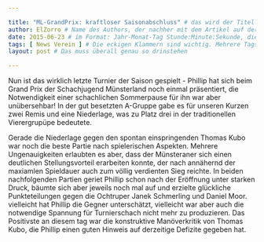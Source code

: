 ```yaml
---

title: "ML-GrandPrix: kraftloser Saisonabschluss" # das wird der Titel der Seite, am besten in Anführungszeichen (z.B. wenn er Sonderzeichen enthält)
author: ElZorro # Name des Authors, der nachher mit dem Artikel auf der Seite angezeigt wird; das ist unabhängig vom github-Benutzernamen
date: 2015-06-23 # im Format: Jahr-Monat-Tag Stunde:Minute:Sekunde, die Uhrzeit ist optional
tags: [ News Verein ] # Die eckigen Klammern sind wichtig. Mehrere Tags werden durch Kommas separiert
layout: post # Das muss überall genau so drinstehen

---
```


Nun ist das wirklich letzte Turnier der Saison gespielt - Phillip hat sich beim Grand Prix der Schachjugend Münsterland noch einmal präsentiert, die Notwendigkeit einer schachlichen Sommerpause für ihn war aber unübersehbar! In der gut besetzten A-Gruppe gabe es für unseren Kurzen zwei Remis und eine Niederlage, was zu Platz drei in der traditionellen Vierergrupüpe bedeutete.

Gerade die Niederlage gegen den spontan einspringenden Thomas Kubo war noch die beste Partie nach spielerischen Aspekten. Mehrere Ungenauigkeiten erlaubten es aber, dass der Münsteraner sich einen deutlichen Stellungsvorteil erarbeiten konnte, der nach annähernd der maxiamlen Spieldauer auch zum völlig verdienten Sieg reichte. In beiden nachfolgenden Partien geriet Phillip schon nach der Eröffnung unter starken Druck, bäumte sich aber jeweils noch mal auf und erzielte glückliche Punkteteilungen gegen die Ochtruper Janek Schmerling und Daniel Moor. vielleicht hat Phillip die Gegner unterschätzt, vielleicht war aber auch die notwendige Spannung für Turnierschach nicht mehr zu produzieren. Das Positivste an diesem tag war die konstruktive Manöverkritik von Thomas Kubo, die Phillip einen guten Hinweis auf derzeitige Defizite gegeben hat.
